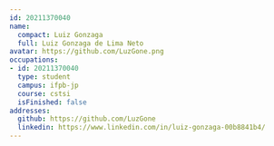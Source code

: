 ```yaml
---
id: 20211370040
name:
  compact: Luiz Gonzaga
  full: Luiz Gonzaga de Lima Neto
avatar: https://github.com/LuzGone.png
occupations:
- id: 20211370040
  type: student
  campus: ifpb-jp
  course: cstsi
  isFinished: false
addresses:
  github: https://github.com/LuzGone
  linkedin: https://www.linkedin.com/in/luiz-gonzaga-00b8841b4/
---
```

